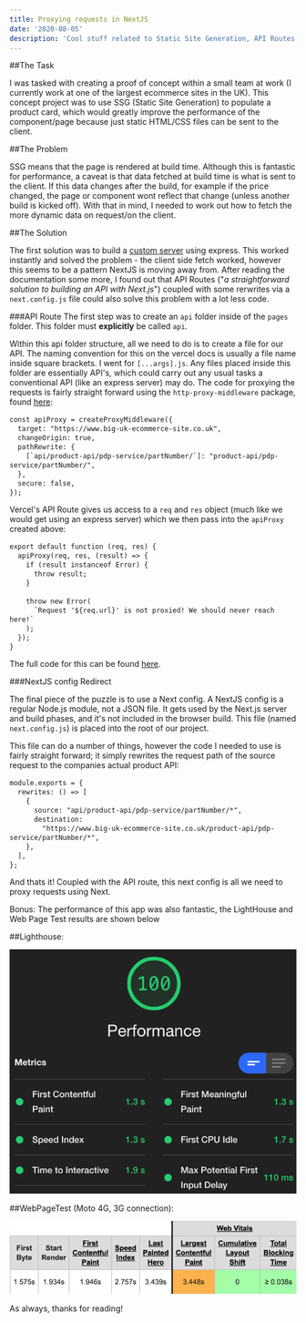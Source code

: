 ```yaml
---
title: Proxying requests in NextJS
date: '2020-08-05'
description: 'Cool stuff related to Static Site Generation, API Routes and Proxying requests in NextJS'
---
```


##The Task

I was tasked with creating a proof of concept within a small team at work (I currently work at one of the largest ecommerce sites in the UK). This concept project was to use SSG (Static Site Generation) to populate a product card, which would greatly improve the performance of the component/page because just static HTML/CSS files can be sent to the client.

##The Problem

SSG means that the page is rendered at build time. Although this is fantastic for performance, a caveat is that data fetched at build time is what is sent to the client. If this data changes after the build, for example if the price changed, the page or component wont reflect that change (unless another build is kicked off). With that in mind, I needed to work out how to fetch the more dynamic data on request/on the client.

##The Solution

The first solution was to build a [custom server](https://nextjs.org/docs/advanced-features/custom-server) using express. This worked instantly and solved the problem - the client side fetch worked, however this seems to be a pattern NextJS is moving away from. After reading the documentation some more, I found out that API Routes ("_a straightforward solution to building an API with Next.js_") coupled with some rerwrites via a `next.config.js` file could also solve this problem with a lot less code.

###API Route
The first step was to create an `api` folder inside of the `pages` folder. This folder must **explicitly** be called `api`.

Within this api folder structure, all we need to do is to create a file for our API. The naming convention for this on the vercel docs is usually a file name inside square brackets. I went for `[...args].js`. Any files placed inside this folder are essentially API's, which could carry out any usual tasks a conventional API (like an express server) may do.
The code for proxying the requests is fairly straight forward using the `http-proxy-middleware` package, found [here](https://github.com/chimurai/http-proxy-middleware):

```
const apiProxy = createProxyMiddleware({
  target: "https://www.big-uk-ecommerce-site.co.uk",
  changeOrigin: true,
  pathRewrite: {
    [`api/product-api/pdp-service/partNumber/`]: "product-api/pdp-service/partNumber/",
  },
  secure: false,
});
```

Vercel's API Route gives us access to a `req` and `res` object (much like we would get using an express server) which we then pass into the `apiProxy` created above:

```
export default function (req, res) {
  apiProxy(req, res, (result) => {
    if (result instanceof Error) {
      throw result;
    }

    throw new Error(
      `Request '${req.url}' is not proxied! We should never reach here!`
    );
  });
}
```

The full code for this can be found [here](https://github.com/alex-rhodes/nextjs-poc/blob/master/pages/api/%5B...args%5D.js).

###NextJS config Redirect

The final piece of the puzzle is to use a Next config. A NextJS config is a regular Node.js module, not a JSON file. It gets used by the Next.js server and build phases, and it's not included in the browser build. This file (named `next.config.js`) is placed into the root of our project.

This file can do a number of things, however the code I needed to use is fairly straight forward; it simply rewrites the request path of the source request to the companies actual product API:

```
module.exports = {
  rewrites: () => [
    {
      source: "api/product-api/pdp-service/partNumber/*",
      destination:
        "https://www.big-uk-ecommerce-site.co.uk/product-api/pdp-service/partNumber/*",
    },
  ],
};
```

And thats it! Coupled with the API route, this next config is all we need to proxy requests using Next.

Bonus: The performance of this app was also fantastic, the LightHouse and Web Page Test results are shown below

##Lighthouse:

![Lighthouse Score](lighthouse.png 'Lighthouse Score')

##WebPageTest (Moto 4G, 3G connection):

![Webpage Test Score](wpt.png 'Webpage Test Score')

As always, thanks for reading!
